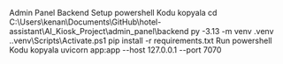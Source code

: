 ﻿
Admin Panel Backend
Setup
powershell
Kodu kopyala
cd C:\Users\kenan\Documents\GitHub\hotel-assistant\AI_Kiosk_Project\admin_panel\backend
py -3.13 -m venv .venv
.\.venv\Scripts\Activate.ps1
pip install -r requirements.txt
Run
powershell
Kodu kopyala
uvicorn app:app --host 127.0.0.1 --port 7070
